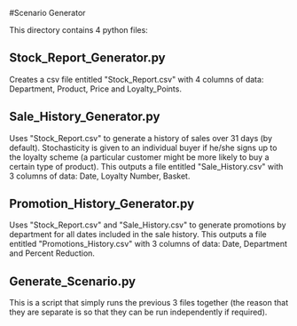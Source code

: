 #Scenario Generator

This directory contains 4 python files:

## Stock_Report_Generator.py

Creates a csv file entitled "Stock_Report.csv" with 4 columns of data: Department, Product, Price and Loyalty_Points.

## Sale_History_Generator.py

Uses "Stock_Report.csv" to generate a history of sales over 31 days (by default). Stochasticity is given to an individual buyer if he/she signs up to the loyalty scheme (a particular customer might be more likely to buy a certain type of product). This outputs a file entitled "Sale_History.csv" with 3 columns of data: Date, Loyalty Number, Basket.

## Promotion_History_Generator.py

Uses "Stock_Report.csv" and "Sale_History.csv" to generate promotions by department for all dates included in the sale history. This outputs a file entitled "Promotions_History.csv" with 3 columns of data: Date, Department and Percent Reduction.

## Generate_Scenario.py

This is a script that simply runs the previous 3 files together (the reason that they are separate is so that they can be run independently if required).
